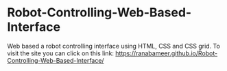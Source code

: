 # Robot-Controlling-Web-Based-Interface
Web based a robot controlling interface using HTML, CSS and CSS grid.
To visit the site you can click on this link:
https://ranabameer.github.io/Robot-Controlling-Web-Based-Interface/
